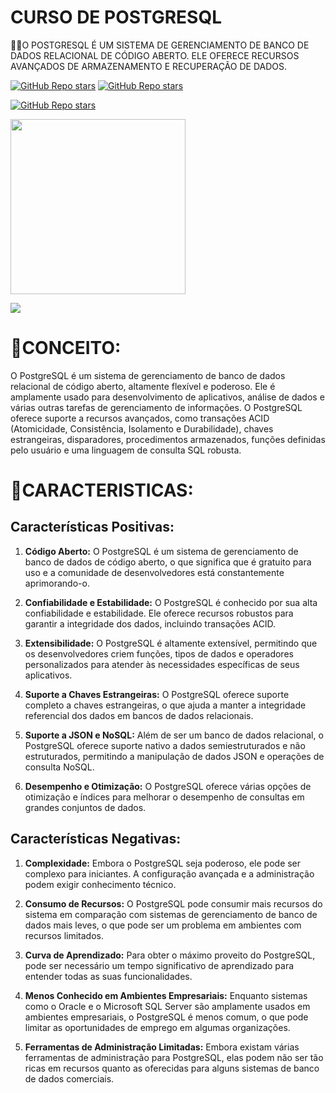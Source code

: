 # CURSO DE POSTGRESQL
👨‍⚖️O POSTGRESQL É UM SISTEMA DE GERENCIAMENTO DE BANCO DE DADOS RELACIONAL DE CÓDIGO ABERTO. ELE OFERECE RECURSOS AVANÇADOS DE ARMAZENAMENTO E RECUPERAÇÃO DE DADOS.

[![GitHub Repo stars](https://img.shields.io/badge/VILHALVA-GITHUB-03A9F4?logo=github)](https://github.com/VILHALVA) 
[![GitHub Repo stars](https://img.shields.io/badge/VEJA-DOCUMENTAÇÃO-03A9F4?logo=google)](https://www.postgresql.org/docs/)
<br>

[![GitHub Repo stars](https://img.shields.io/badge/-PLAYLIST%20DO%20YOUTUBE-blueviolet)](https://youtube.com/playlist?list=PLucm8g_ezqNoAkYKXN_zWupyH6hQCAwxY&si=9tzrbjfNZ0aZU-a-)

<img src="https://upload.wikimedia.org/wikipedia/commons/thumb/2/29/Postgresql_elephant.svg/1200px-Postgresql_elephant.svg.png" align="center" width="280"> <br>

![](https://i.imgur.com/waxVImv.png)

# 💝CONCEITO:
O PostgreSQL é um sistema de gerenciamento de banco de dados relacional de código aberto, altamente flexível e poderoso. Ele é amplamente usado para desenvolvimento de aplicativos, análise de dados e várias outras tarefas de gerenciamento de informações. O PostgreSQL oferece suporte a recursos avançados, como transações ACID (Atomicidade, Consistência, Isolamento e Durabilidade), chaves estrangeiras, disparadores, procedimentos armazenados, funções definidas pelo usuário e uma linguagem de consulta SQL robusta.

# 💚CARACTERISTICAS:
## Características Positivas:

1. **Código Aberto:** O PostgreSQL é um sistema de gerenciamento de banco de dados de código aberto, o que significa que é gratuito para uso e a comunidade de desenvolvedores está constantemente aprimorando-o.

2. **Confiabilidade e Estabilidade:** O PostgreSQL é conhecido por sua alta confiabilidade e estabilidade. Ele oferece recursos robustos para garantir a integridade dos dados, incluindo transações ACID.

3. **Extensibilidade:** O PostgreSQL é altamente extensível, permitindo que os desenvolvedores criem funções, tipos de dados e operadores personalizados para atender às necessidades específicas de seus aplicativos.

4. **Suporte a Chaves Estrangeiras:** O PostgreSQL oferece suporte completo a chaves estrangeiras, o que ajuda a manter a integridade referencial dos dados em bancos de dados relacionais.

5. **Suporte a JSON e NoSQL:** Além de ser um banco de dados relacional, o PostgreSQL oferece suporte nativo a dados semiestruturados e não estruturados, permitindo a manipulação de dados JSON e operações de consulta NoSQL.

6. **Desempenho e Otimização:** O PostgreSQL oferece várias opções de otimização e índices para melhorar o desempenho de consultas em grandes conjuntos de dados.

## Características Negativas:

1. **Complexidade:** Embora o PostgreSQL seja poderoso, ele pode ser complexo para iniciantes. A configuração avançada e a administração podem exigir conhecimento técnico.

2. **Consumo de Recursos:** O PostgreSQL pode consumir mais recursos do sistema em comparação com sistemas de gerenciamento de banco de dados mais leves, o que pode ser um problema em ambientes com recursos limitados.

3. **Curva de Aprendizado:** Para obter o máximo proveito do PostgreSQL, pode ser necessário um tempo significativo de aprendizado para entender todas as suas funcionalidades.

4. **Menos Conhecido em Ambientes Empresariais:** Enquanto sistemas como o Oracle e o Microsoft SQL Server são amplamente usados em ambientes empresariais, o PostgreSQL é menos comum, o que pode limitar as oportunidades de emprego em algumas organizações.

5. **Ferramentas de Administração Limitadas:** Embora existam várias ferramentas de administração para PostgreSQL, elas podem não ser tão ricas em recursos quanto as oferecidas para alguns sistemas de banco de dados comerciais.
